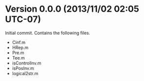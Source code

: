 Version 0.0.0 (2013/11/02 02:05 UTC-07)
=======================================

Initial commit. Contains the following files.

- Cinf.m
- HRep.m
- Pre.m
- Tee.m
- isControlInv.m
- isPosInv.m
- logical2str.m
